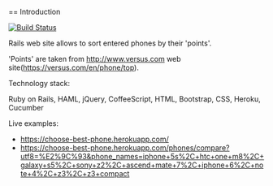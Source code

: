 == Introduction

[![Build Status](https://travis-ci.org/kirillstrelkov/choosephone.svg?branch=master)](https://travis-ci.org/kirillstrelkov/choosephone)

Rails web site allows to sort entered phones by their 'points'.

'Points' are taken from http://www.versus.com web site(https://versus.com/en/phone/top).

Technology stack:

Ruby on Rails, HAML, jQuery, CoffeeScript, HTML, Bootstrap, CSS, Heroku, Cucumber

Live examples:
* https://choose-best-phone.herokuapp.com/
* https://choose-best-phone.herokuapp.com/phones/compare?utf8=%E2%9C%93&phone_names=iphone+5s%2C+htc+one+m8%2C+galaxy+s5%2C+sony+z2%2C+ascend+mate+7%2C+iphone+6%2C+note+4%2C+z3%2C+z3+compact
